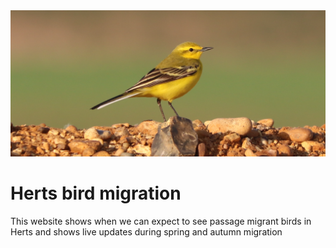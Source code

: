 <img src="_figures/yellow_wagtail_photo.png" width="800">

# Herts bird migration

This website shows when we can expect to see passage migrant birds in Herts and shows live updates during spring and autumn migration
